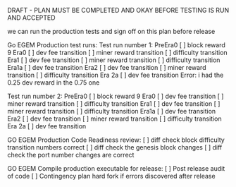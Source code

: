 DRAFT - PLAN MUST BE COMPLETED AND OKAY BEFORE TESTING IS RUN AND ACCEPTED

we can run the production tests and sign off on this plan before release

Go EGEM Production test runs:
Test run number 1:
PreEra0 	[ ] block reward 9
Era0 		[ ] dev fee transition [ ] miner reward transition [ ] difficulty transition
Era1		[ ] dev fee transition [ ] miner reward transition [ ] difficulty transition
Era1a 		[ ] dev fee transition
Era2 		[ ] dev fee transition [ ] miner reward transition [ ] difficulty transition
Era 2a 		[ ] dev fee transition
Error: i had the 0.25 dev reward in the 0.75 one

Test run number 2:
PreEra0 	[ ] block reward 9
Era0 		[ ] dev fee transition [ ] miner reward transition [ ] difficulty transition
Era1 		[ ] dev fee transition [ ] miner reward transition [ ] difficulty transition
Era1a 		[ ] dev fee transition
Era2 		[ ] dev fee transition [ ] miner reward transition [ ] difficulty transition
Era 2a 		[ ] dev fee transition


GO EGEM Production Code Readiness review:
[ ] diff check block difficulty transition numbers correct
[ ] diff check the genesis block changes
[ ] diff check the port number changes are correct


GO EGEM Compile production executable for release:
[ ] Post release audit of code
[ ] Contingency plan hard fork if errors discovered after release
